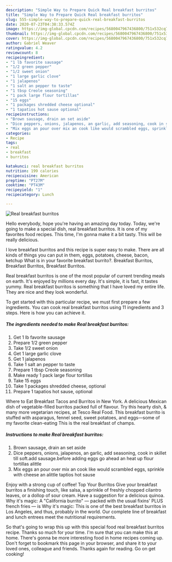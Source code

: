 ```yaml
---
description: "Simple Way to Prepare Quick Real breakfast burritos"
title: "Simple Way to Prepare Quick Real breakfast burritos"
slug: 555-simple-way-to-prepare-quick-real-breakfast-burritos
date: 2020-07-23T04:38:33.574Z
image: https://img-global.cpcdn.com/recipes/5680047967436800/751x532cq70/real-breakfast-burritos-recipe-main-photo.jpg
thumbnail: https://img-global.cpcdn.com/recipes/5680047967436800/751x532cq70/real-breakfast-burritos-recipe-main-photo.jpg
cover: https://img-global.cpcdn.com/recipes/5680047967436800/751x532cq70/real-breakfast-burritos-recipe-main-photo.jpg
author: Gabriel Weaver
ratingvalue: 4.2
reviewcount: 8
recipeingredient:
- "1 lb favorite sausage"
- "1/2 green pepper"
- "1/2 sweet onion"
- "1 large garlic clove"
- "1 jalapenos"
- "1 salt an pepper to taste"
- "1 tbsp Creole seasoning"
- "1 pack large flour tortillas"
- "15 eggs"
- "1 packages shredded cheese optional"
- "1 tapatios hot sause optional"
recipeinstructions:
- "Brown sausage, drain an set aside"
- "Dice peppers, onions, jalapenos, an garlic, add seasoning, cook in skillet till soft.add sausage.before adding eggs go ahead an heat up flour tortillas alittle"
- "Mix eggs an pour over mix an cook like would scrambled eggs, sprinkle with cheese an alittle taptios hot sause"
categories:
- Recipe
tags:
- real
- breakfast
- burritos

katakunci: real breakfast burritos 
nutrition: 199 calories
recipecuisine: American
preptime: "PT27M"
cooktime: "PT43M"
recipeyield: "1"
recipecategory: Lunch

---
```



![Real breakfast burritos](https://img-global.cpcdn.com/recipes/5680047967436800/751x532cq70/real-breakfast-burritos-recipe-main-photo.jpg)

Hello everybody, hope you're having an amazing day today. Today, we're going to make a special dish, real breakfast burritos. It is one of my favorites food recipes. This time, I'm gonna make it a bit tasty. This will be really delicious.

I love breakfast burritos and this recipe is super easy to make. There are all kinds of things you can put in them, eggs, potatoes, cheese, bacon, ketchup What is in your favorite breakfast burrito?. Breakfast Burritos, Breakfast Burritos, Breakfast Burritos.

Real breakfast burritos is one of the most popular of current trending meals on earth. It's enjoyed by millions every day. It's simple, it is fast, it tastes yummy. Real breakfast burritos is something that I have loved my entire life. They are nice and they look wonderful.


To get started with this particular recipe, we must first prepare a few ingredients. You can cook real breakfast burritos using 11 ingredients and 3 steps. Here is how you can achieve it.

<!--inarticleads1-->

##### The ingredients needed to make Real breakfast burritos:

1. Get 1 lb favorite sausage
1. Prepare 1/2 green pepper
1. Take 1/2 sweet onion
1. Get 1 large garlic clove
1. Get 1 jalapenos
1. Take 1 salt an pepper to taste
1. Prepare 1 tbsp Creole seasoning
1. Make ready 1 pack large flour tortillas
1. Take 15 eggs
1. Take 1 packages shredded cheese, optional
1. Prepare 1 tapatios hot sause, optional


Where to Eat Breakfast Tacos and Burritos in New York. A delicious Mexican dish of vegetable-filled burritos packed full of flavour. Try this hearty dish, &amp; many more vegetarian recipes, at Tesco Real Food. This breakfast burrito is stuffed with asparagus, fennel seed, sweet potatoes, and eggs—some of my favorite clean-eating This is the real breakfast of champs. 

<!--inarticleads2-->

##### Instructions to make Real breakfast burritos:

1. Brown sausage, drain an set aside
1. Dice peppers, onions, jalapenos, an garlic, add seasoning, cook in skillet till soft.add sausage.before adding eggs go ahead an heat up flour tortillas alittle
1. Mix eggs an pour over mix an cook like would scrambled eggs, sprinkle with cheese an alittle taptios hot sause


Enjoy with a strong cup of coffee! Top Your Burritos Give your breakfast burritos a finishing touch, like salsa, a sprinkle of freshly chopped cilantro leaves, or a dollop of sour cream. Have a suggestion for a delicious quinoa. Why it&#39;s magic: A &#34;California burrito&#34; — packed with the usual fixins&#39; PLUS french fries — is Why it&#39;s magic: This is one of the best breakfast burritos in Los Angeles, and thus, probably in the world. Our complete line of breakfast and lunch entrees meet the nutritional requirements. 

So that's going to wrap this up with this special food real breakfast burritos recipe. Thanks so much for your time. I'm sure that you can make this at home. There's gonna be more interesting food in home recipes coming up. Don't forget to bookmark this page in your browser, and share it to your loved ones, colleague and friends. Thanks again for reading. Go on get cooking!
